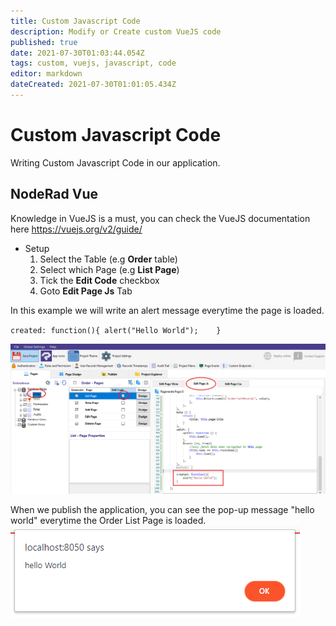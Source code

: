 ```yaml
---
title: Custom Javascript Code
description: Modify or Create custom VueJS code
published: true
date: 2021-07-30T01:03:44.054Z
tags: custom, vuejs, javascript, code
editor: markdown
dateCreated: 2021-07-30T01:01:05.434Z
---
```


# Custom Javascript Code
Writing Custom Javascript Code in our application.

## NodeRad Vue
Knowledge in VueJS is a must, you can check the VueJS documentation here https://vuejs.org/v2/guide/

   - Setup
		1. Select the Table (e.g **Order** table)
		2. Select which Page (e.g **List Page**)
		3. Tick the **Edit Code** checkbox
		4. Goto **Edit Page Js** Tab


In this example we will write an alert message everytime the page is loaded.

`created: function(){
	alert("Hello World");	
}`

![1.png](/custom-code/noderad/1.png)

When we publish the application, you can see the pop-up message "hello world" everytime the Order List Page is loaded.
![2.png](/custom-code/noderad/2.png)